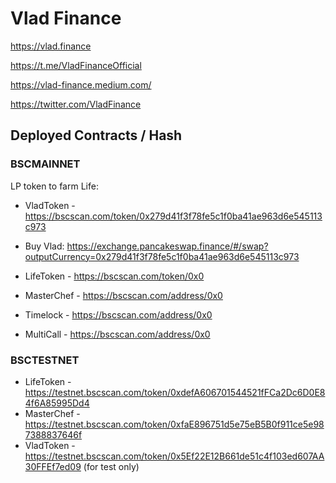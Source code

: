 # Vlad Finance

https://vlad.finance 

https://t.me/VladFinanceOfficial

https://vlad-finance.medium.com/

https://twitter.com/VladFinance


## Deployed Contracts / Hash

### BSCMAINNET

LP token to farm Life:

- VladToken - https://bscscan.com/token/0x279d41f3f78fe5c1f0ba41ae963d6e545113c973
  
- Buy Vlad: https://exchange.pancakeswap.finance/#/swap?outputCurrency=0x279d41f3f78fe5c1f0ba41ae963d6e545113c973 
  

- LifeToken - https://bscscan.com/token/0x0
- MasterChef - https://bscscan.com/address/0x0
- Timelock - https://bscscan.com/address/0x0
- MultiCall - https://bscscan.com/address/0x0


### BSCTESTNET
- LifeToken - https://testnet.bscscan.com/token/0xdefA606701544521fFCa2Dc6D0E84f6A85995Dd4
- MasterChef - https://testnet.bscscan.com/token/0xfaE896751d5e75eB5B0f911ce5e987388837646f
- VladToken - https://testnet.bscscan.com/token/0x5Ef22E12B661de51c4f103ed607AA30FFEf7ed09
  (for test only)
